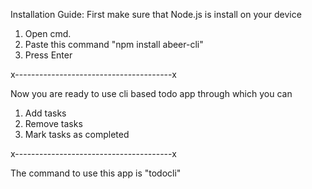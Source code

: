 Installation Guide:
First make sure that Node.js is install on your device

1. Open cmd.
2. Paste this command "npm install abeer-cli"
3. Press Enter

x---------------------------------------x

Now you are ready to use cli based todo app through which you can

1. Add tasks
2. Remove tasks
3. Mark tasks as completed

x---------------------------------------x

The command to use this app is "todocli"

